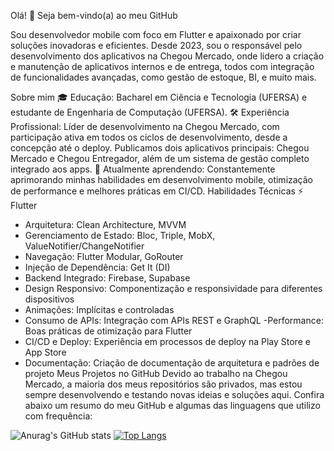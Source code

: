 Olá! 👋 Seja bem-vindo(a) ao meu GitHub

Sou desenvolvedor mobile com foco em Flutter e apaixonado por criar soluções inovadoras e eficientes. Desde 2023, sou o responsável pelo desenvolvimento dos aplicativos na Chegou Mercado, onde lidero a criação e manutenção de aplicativos internos e de entrega, todos com integração de funcionalidades avançadas, como gestão de estoque, BI, e muito mais.

Sobre mim
🎓 Educação: Bacharel em Ciência e Tecnologia (UFERSA) e estudante de Engenharia de Computação (UFERSA).
🛠 Experiência Profissional: Líder de desenvolvimento na Chegou Mercado, com participação ativa em todos os ciclos de desenvolvimento, desde a concepção até o deploy. Publicamos dois aplicativos principais: Chegou Mercado e Chegou Entregador, além de um sistema de gestão completo integrado aos apps.
🌱 Atualmente aprendendo: Constantemente aprimorando minhas habilidades em desenvolvimento mobile, otimização de performance e melhores práticas em CI/CD.
Habilidades Técnicas ⚡
Flutter

- Arquitetura: Clean Architecture, MVVM
- Gerenciamento de Estado: Bloc, Triple, MobX, ValueNotifier/ChangeNotifier
- Navegação: Flutter Modular, GoRouter
- Injeção de Dependência: Get It (DI)
- Backend Integrado: Firebase, Supabase
- Design Responsivo: Componentização e responsividade para diferentes dispositivos
- Animações: Implícitas e controladas
- Consumo de APIs: Integração com APIs REST e GraphQL
-Performance: Boas práticas de otimização para Flutter
- CI/CD e Deploy: Experiência em processos de deploy na Play Store e App Store
- Documentação: Criação de documentação de arquitetura e padrões de projeto
Meus Projetos no GitHub
Devido ao trabalho na Chegou Mercado, a maioria dos meus repositórios são privados, mas estou sempre desenvolvendo e testando novas ideias e soluções aqui. Confira abaixo um resumo do meu GitHub e algumas das linguagens que utilizo com frequência:

![Anurag's GitHub stats](https://github-readme-stats.vercel.app/api?username=thiagolop&show_icons=true&theme=dark)   [![Top Langs](https://github-readme-stats.vercel.app/api/top-langs/?username=thiagolop&layout=compact&theme=dark)](https://github.com/thiagolop/github-readme-stats)


